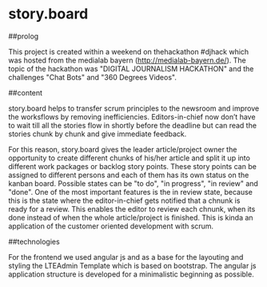 # story.board

##prolog

This project is created within a weekend on thehackathon  #djhack which was hosted from the medialab bayern (http://medialab-bayern.de/). The topic of the hackathon was "DIGITAL JOURNALISM HACKATHON" and the challenges "Chat Bots" and "360 Degrees Videos".

##content

story.board helps to transfer scrum principles to the newsroom and improve the worksflows by removing inefficiencies. Editors-in-chief now don’t have to wait till all the stories flow in shortly before the deadline but can read the stories chunk by chunk and give immediate feedback.

For this reason, story.board gives the leader article/project owner the opportunity to create different chunks of his/her article and split it up into different work packages or backlog story points. These story points can be assigned to different persons and each of them has its own status on the kanban board. Possible states can be "to do", "in progress", "in review" and "done". One of the most important features is the in review state, because this is the state where the editor-in-chief gets notified that a chnunk is ready for a review. This enables the editor to review each chnunk, when its done instead of when the whole article/project is finished. This is kinda an application of the customer oriented development with scrum.

##technologies

For the frontend we used angular js and as a base for the layouting and styling the LTEAdmin Template which is based on bootstrap. The angular js application structure is developed for a minimalistic beginning as possible.
